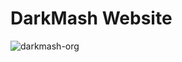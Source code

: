 # DarkMash Website

<p><img src="https://komarev.com/ghpvc/?username=darkmash-org-website&label=Project%20views&color=0e75b6&style=flat" alt="darkmash-org" /></p>
 
